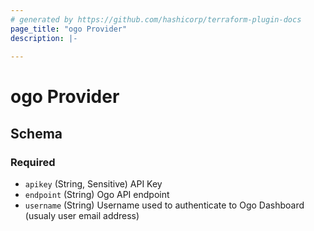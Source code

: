 ```yaml
---
# generated by https://github.com/hashicorp/terraform-plugin-docs
page_title: "ogo Provider"
description: |-
  
---
```


# ogo Provider





<!-- schema generated by tfplugindocs -->
## Schema

### Required

- `apikey` (String, Sensitive) API Key
- `endpoint` (String) Ogo API endpoint
- `username` (String) Username used to authenticate to Ogo Dashboard (usualy user email address)
